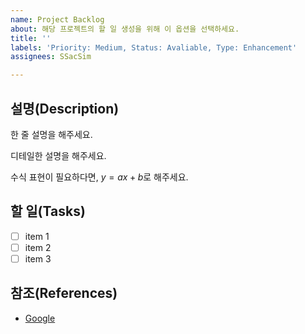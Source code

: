 ```yaml
---
name: Project Backlog
about: 해당 프로젝트의 할 일 생성을 위해 이 옵션을 선택하세요.
title: ''
labels: 'Priority: Medium, Status: Avaliable, Type: Enhancement'
assignees: SSacSim

---
```


## 설명(Description)

한 줄 설명을 해주세요.

디테일한 설명을 해주세요.

수식 표현이 필요하다면, $y=ax+b$로 해주세요.

## 할 일(Tasks)

- [ ] item 1 
- [ ] item 2
- [ ] item 3

## 참조(References)

- [Google](https://www.google.com/ncr)
